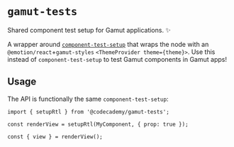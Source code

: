 # `gamut-tests`

Shared component test setup for Gamut applications. ✨

A wrapper around [`component-test-setup`](https://github.com/Codecademy/component-test-setup) that wraps the node with an `@emotion/react`+`gamut-styles` `<ThemeProvider theme={theme}>`.
Use this instead of `component-test-setup` to test Gamut components in Gamut apps!

## Usage

The API is functionally the same `component-test-setup`:

```tsx
import { setupRtl } from '@codecademy/gamut-tests';

const renderView = setupRtl(MyComponent, { prop: true });

const { view } = renderView();
```
